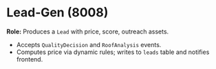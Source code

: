 # Lead‑Gen (8008)
**Role:** Produces a `Lead` with price, score, outreach assets.

- Accepts `QualityDecision` and `RoofAnalysis` events.
- Computes price via dynamic rules; writes to `leads` table and notifies frontend.
